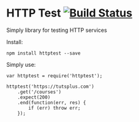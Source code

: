 HTTP Test [![Build Status](https://travis-ci.org/andreychizh/node-httptest.png?branch=master)](https://travis-ci.org/andreychizh/node-httptest)
=============
Simply library for testing HTTP services

Install:

    npm install httptest --save

Simply use:

    var httptest = require('httptest');

    httptest('https://tutsplus.com')
        .get('/courses')
        .expect(200)
        .end(function(err, res) {
            if (err) throw err;
        });
